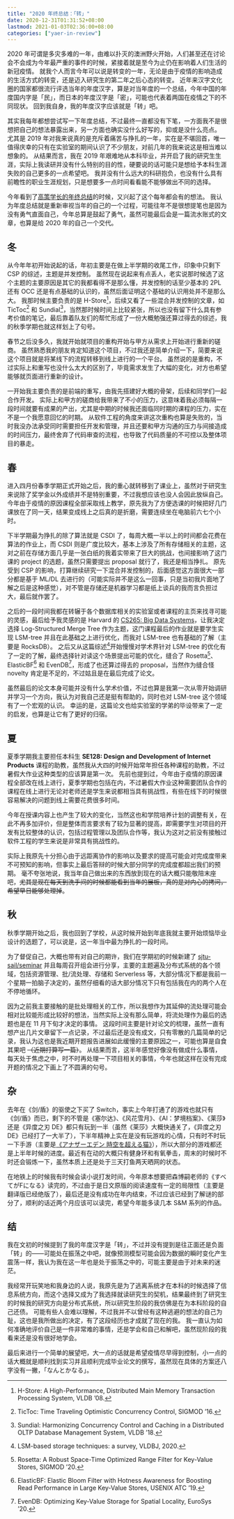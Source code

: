 ```yaml
---
title: "2020 年终总结：「转」"
date: 2020-12-31T01:31:52+08:00
lastmod: 2021-01-03T02:36:00+08:00
categories: ["yaer-in-review"]
---
```


2020 年可谓是多灾多难的一年，由难以扑灭的澳洲野火开始，人们甚至还在讨论会不会成为今年最严重的事件的时候，紧接着就是至今为止仍在影响着人们生活的新冠疫情。
就我个人而言今年可以说是转变的一年，无论是由于疫情的影响造成的生活方式的转变，还是迈入研究生的第二年之后心态的转变。
近年来汉字文化圈的国家都很流行评选当年的年度汉字，算是对当年度的一个总结，今年中国的年度国内字是「民」，而日本的年度汉字是「密」，可能也代表着两国在疫情之下的不同现状。
回到我自身，我的年度汉字应该就是「转」吧。

其实我每年都想尝试写一下年度总结，不过最终一直都没有下笔，一方面我不是很想把自己的想法暴露出来，另一方面也确实没什么好写的，抑或是没什么亮点。
尤其是 2019 年对我来说真的是充斥着痛苦与挣扎的一年，实在是不堪回首，唯一值得庆幸的只有在实验室的期间认识了不少朋友，对前几年的我来说这是相当难以想象的。
从结果而言，我在 2019 年艰难地从本科毕业，并开启了我的研究生生涯，实际上我读研并没有什么特别的目的性，硬要说的话可能只是想给予本科生涯失败的自己更多的一点希望吧。
我并没有什么远大的科研抱负，也没有什么具有前瞻性的职业生涯规划，只是想要多一点时间看看能不能够做出不同的选择。

今年看到了[高策学长的年终总结](https://gaocegege.com/Blog/newyear2020)的时候，又兴起了这个每年都会有的想法。
我认为年度总结就是重新审视当年的自己的一个过程，可能往年不是很想提笔也是因为没有勇气直面自己，今年总算是鼓起了勇气，虽然可能最后会是一篇流水账式的文章，也算是给 2020 年的自己一个交代。

## 冬

从今年年初开始说起的话，年初主要是在做上半学期的收尾工作，印象中只剩下 CSP 的综述，主题是并发控制。
虽然现在说起来有点丢人，老实说那时候选了这个主题的主要原因是其它的我都看得不是那么懂，并发控制的话至少基本的 2PL 还有 OCC 还是有点基础的认识的，虽然后面证明这个基础的认识用处并不是那么大。
我那时候主要负责的是 H-Store[^1]，后续又看了一些混合并发控制的文章，如 TicToc[^2] 和 Sundial[^3]，当然那时候时间上比较紧张，所以也没有留下什么具有参考价值的笔记，最后靠着队友们的帮忙形成了一份大概勉强还算过得去的综述，我的秋季学期也就这样划上了句号。

春节之后没多久，我就开始就项目的重构开始与甲方从需求上开始进行重新的磋商。
虽然熟悉我的朋友肯定知道这个项目，不过我还是简单介绍一下，简要来说这个项目就是将某线下的流程转移到线上进行的一个平台。
虽然说的是重构，不过实际上和重写也没什么太大的区别了，毕竟需求发生了大幅的变化，对方也希望能够就页面进行重新的设计。

一开始我主要负责的是前端的重写，由我先搭建好大概的骨架，后续和同学们一起合作开发。
实际上和甲方的磋商给我带来了不小的压力，这意味着我必须每隔一段时间就要有成果的产出，尤其是中期的时候我还面临同时期的课程的压力，实在不是一个我愿意回忆的时期。
从软件工程的角度来讲这次重构也算是失败的，当时我没办法承受同时需要担任开发和管理，并且还要和甲方沟通的压力与间接造成的时间压力，最终舍弃了代码审查的流程，也导致了代码质量的不可控以及整体项目的暴走。

## 春

进入四月份春季学期正式开始之后，我的重心就转移到了课业上，虽然对于研究生来说除了奖学金以外成绩并不是特别重要，不过我想应该也没人会因此放纵自己。
今年由于疫情的原因课程全部采取线上教学，原先我为了方便选课的时候把好几门课放在了同一天，结果变成线上之后真的是折磨，需要连续坐在电脑前六七个小时。

下半学期最为挣扎的除了算法就是 CSDI 了，每周大概一半以上的时间都会花费在算法的作业上，而 CSDI 则是广度比较大，基本上涉及了所有存储相关的主题，这对之前在存储方面几乎是一张白纸的我着实带来了巨大的挑战，也间接影响了这门课的 project 的选题，虽然只需要提出 proposal 就行了，我还是相当挣扎。
原先受到 CSP 的影响，打算继续研究一下混合并发控制的，后面感觉这方面很大一部分都是基于 ML/DL 去进行的（可能实际并不是这么一回事，只是当初我片面地了解之后是这种感觉），对不管是存储还是机器学习都是纸上谈兵的我而言负担过大，最后就作罢了。

之后的一段时间我都在转辗于各个数据库相关的实验室或者课程的主页来找寻可能的灵感，最后给予我灵感的是 Harvard 的 [CS265: Big Data Systems](http://daslab.seas.harvard.edu/classes/cs265)，让我决定选择 Log-Structured Merge Tree 作为主题，这门课程最后的作业就是要学生实现 LSM-tree 并且在此基础之上进行优化，而我对 LSM-tree 也有基础的了解（主要是 RocksDB）。
之后又从这篇综述[^4]开始慢慢对学术界针对 LSM-tree 的优化有了一定的了解，最终选择针对读这个场景提出可能的优化，缝合了 Rosetta[^5]、ElasticBF[^6] 和 EvenDB[^7]，形成了也还算过得去的 proposal，当然作为缝合怪 novelty 肯定是不足的，不过姑且是在最后完成了论文。

虽然最后的论文本身可能并没有什么学术价值，不过也算是我第一次从零开始调研并学习一个方向，我认为对我自己还是挺有帮助的，同时也对 LSM-tree 这个领域有了一个宏观的认识。
幸运的是，这篇论文也给实验室的学弟的毕设带来了一定的启发，也算是让它有了更好的归宿。

## 夏

夏季学期我主要担任本科生 **SE128: Design and Development of Internet Products** 课程的助教，虽然我从大四的时候开始常年担任各种课程的助教，不过暑假大作业这种类型的应该算是第一次。
先前也提到过，今年由于疫情的原因课程全部改在线上进行，夏季学期也包括在内，不过暑假大作业这种需要团队合作的课程在线上进行无论对老师还是学生来说都相当具有挑战性，有些在线下的时候很容易解决的问题到线上需要花费很多时间。

今年在授课内容上也产生了较大的变化，当然这也和学院培养计划的调整有关，在此不再多加评价，但是整体而言要求有了较为显著的提高，即需要学生对项目的开发有比较整体的认识，包括过程管理以及团队合作等，我认为这对之前没有接触过软件工程的学生来说是非常具有挑战性的。

实际上我原先十分担心由于远距离协作的影响以及要求的提高可能会对完成度带来不可预知的影响，但事实上最后答辩的时候大部分同学的完成度都超出我们的预期。
毫不夸张地说，我当年自己做出来的东西放到现在的话大概只能敬陪末座吧，~~尤其是现在每天到洗手间的时候都能看到当年的展板，真的是对内心的拷问，希望早日能够处理掉~~。

## 秋

秋季学期开始之后，我也回到了学校，从这时候开始到年底我就主要开始烦恼毕业设计的选题了，可以说是，这一年当中最为挣扎的一段时间。

为了督促自己，大概也带有对自己的期许，我们在学期初的时候新建了 [sjtu-sail/seminar](https://github.com/sjtu-sail/seminar) 并且每周召开组会进行分享，主要的主题遍及分布式系统的各个领域，包括资源管理、批/流处理、存储和 Serverless 等，大部分情况下都是我前一个星期一拍脑子决定的，虽然仔细看的话大部分情况下只有包括我在内的两个人在不停地循环。

因为之前我主要接触的是批处理相关的工作，所以我想作为其延伸的流处理可能会相对比较能形成比较好的想法，当然实际上没有那么简单，将流处理作为最后的选题也是在 11 月下旬才决定的事情。
这段时间主要是针对论文的梳理，虽然一直有想产出几片文章留下一点记录，不过最后还是没有成文，只有零散的几篇简单的记录，我认为这也是我近期开题报告进展如此缓慢的主要原因之一，可能也算是自食其果吧 ~~（近期打算写一篇）~~。
从结果而言，这半年感觉好像没有做成什么事情，每天处于焦虑之中，时不时再处理一下项目相关的事情，今年也就这样在没有完成开题的情况之下画上了不圆满的句号。

## 杂

去年在《剑/盾》的驱使之下买了 Switch，事实上今年打通了的游戏也就只有《剑/盾》而已，剩下的不管是《塞尔达》、《风花雪月》、《AI：梦境档案》、《莱莎》还是《异度之刃 DE》都只有玩到一半（虽然《莱莎》大概快通关了，《异度之刃 DE》已经打了一大半了），下半年精神上实在是没有玩游戏的心情，只有时不时玩一下手游（主要是[《アナザーエデン 時空を超える猫》](https://another-eden.jp/)），所以大部分的游戏都还是上半年时候的进度。最近有在动的大概只有健身环和有氧拳击，周末的时候时不时还会锻炼一下，虽然本质上还是处于三天打鱼两天晒网的状态。

在地铁上的时候我有时候会读小说打发时间，今年原本想要把森博嗣老师的《すべてがFになる》读完的，不过由于是日文原版的阅读速度有一定的局限性（主要是翻译版已经绝版了），最后还是没有成功在年内结束，不过应该已经到了解谜的部分了，顺利的话近两个月应该可以读完，希望今年能多读几本 S&M 系列的作品。

## 结

我在文初的时候提到了我的年度汉字是「转」，不过并没有提到是往正面还是负面「转」的——可能处在振荡之中吧，就像预测模型可能会因为数据的瞬时变化产生震荡一样，我认为我在这一年也是处于振荡之中的，可能主要是由于对未来的迷茫。

我经常开玩笑地和我身边的人说，我原先是为了逃离系统才在本科的时候选择了信息系统方向，而这个选择又成为了我选择就读研究生的契机，结果最终到了研究生的时候我的研究方向是分布式系统，所以研究生阶段的我仿佛是在为本科阶段的自己还债。
可能有些人会难以理解，不过我并不以曾经有这种逃避的想法的自己为耻，这也是我所做出的决定，有了这段经历也才成就了现在的我。
我一直认为如何准确地评价自己是一件非常难的事情，还是学会和自己和解吧，虽然现阶段的我看来还是没有很好地学会。

最后来进行一个简单的展望吧，大一点的话就是希望疫情尽早得到控制，小一点的话大概就是顺利找到实习并且顺利完成毕业论文的撰写，虽然现在具体的方案还八字没有一撇，「なんとかなる」。

[^1]: H-Store: A High-Performance, Distributed Main Memory Transaction Processing System, VLDB ’08.
[^2]: TicToc: Time Traveling Optimistic Concurrency Control, SIGMOD ’16.
[^3]: Sundial: Harmonizing Concurrency Control and Caching in a Distributed OLTP Database Management System, VLDB ’18.
[^4]: LSM-based storage techniques: a survey, VLDBJ, 2020.
[^5]: Rosetta: A Robust Space-Time Optimized Range Filter for Key-Value Stores, SIGMOD ’20.
[^6]: ElasticBF: Elastic Bloom Filter with Hotness Awareness for Boosting Read Performance in Large Key-Value Stores, USENIX ATC ’19.
[^7]: EvenDB: Optimizing Key-Value Storage for Spatial Locality, EuroSys ’20.
